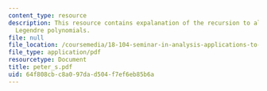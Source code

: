 ```yaml
---
content_type: resource
description: This resource contains expalanation of the recursion to algebra, and
  Legendre polynomials.
file: null
file_location: /coursemedia/18-104-seminar-in-analysis-applications-to-number-theory-fall-2006/64f808cbc8a097dad504f7ef6eb85b6a_peter_s.pdf
file_type: application/pdf
resourcetype: Document
title: peter_s.pdf
uid: 64f808cb-c8a0-97da-d504-f7ef6eb85b6a
---
```


